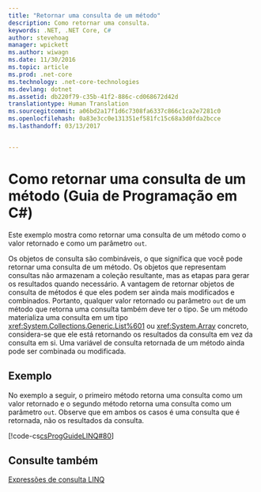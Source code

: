 ```yaml
---
title: "Retornar uma consulta de um método"
description: Como retornar uma consulta.
keywords: .NET, .NET Core, C#
author: stevehoag
manager: wpickett
ms.author: wiwagn
ms.date: 11/30/2016
ms.topic: article
ms.prod: .net-core
ms.technology: .net-core-technologies
ms.devlang: dotnet
ms.assetid: db220f79-c35b-41f2-886c-cd068672d42d
translationtype: Human Translation
ms.sourcegitcommit: a06bd2a17f1d6c7308fa6337c866c1ca2e7281c0
ms.openlocfilehash: 0a83e3cc0e131351ef581fc15c68a3d0fda2bcce
ms.lasthandoff: 03/13/2017


---
```

# <a name="how-to-return-a-query-from-a-method-c-programming-guide"></a>Como retornar uma consulta de um método (Guia de Programação em C#)
Este exemplo mostra como retornar uma consulta de um método como o valor retornado e como um parâmetro `out`.  
  
 Os objetos de consulta são combináveis, o que significa que você pode retornar uma consulta de um método. Os objetos que representam consultas não armazenam a coleção resultante, mas as etapas para gerar os resultados quando necessário. A vantagem de retornar objetos de consulta de métodos é que eles podem ser ainda mais modificados e combinados. Portanto, qualquer valor retornado ou parâmetro `out` de um método que retorna uma consulta também deve ter o tipo. Se um método materializa uma consulta em um tipo <xref:System.Collections.Generic.List%601> ou <xref:System.Array> concreto, considera-se que ele está retornando os resultados da consulta em vez da consulta em si. Uma variável de consulta retornada de um método ainda pode ser combinada ou modificada.  
  
## <a name="example"></a>Exemplo  
 No exemplo a seguir, o primeiro método retorna uma consulta como um valor retornado e o segundo método retorna uma consulta como um parâmetro `out`. Observe que em ambos os casos é uma consulta que é retornada, não os resultados da consulta.  
  
 [!code-cs[csProgGuideLINQ#80](../../../samples/snippets/csharp/concepts/linq/how-to-return-a-query-from-a-method_1.cs)]  

## <a name="see-also"></a>Consulte também  
 [Expressões de consulta LINQ](index.md)
